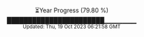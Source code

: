 <p align="center">
⏳Year Progress (79.80 %) <br>
███████████████████████▁▁▁▁▁▁▁ <br>
<sub>Updated: Thu, 19 Oct 2023 06:21:58 GMT</sub>
</p>

